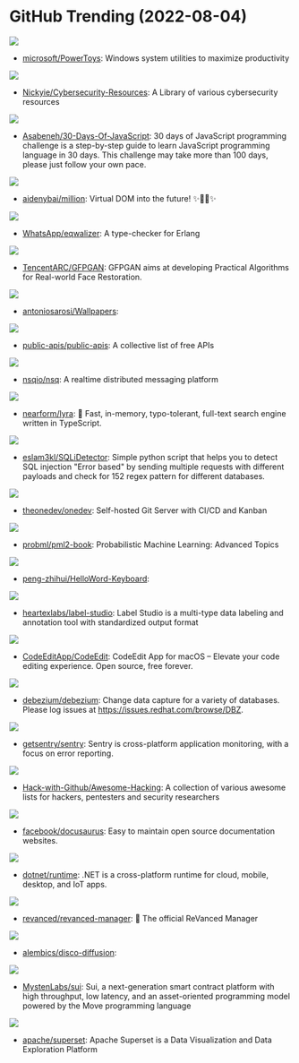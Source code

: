 # GitHub Trending (2022-08-04)

![](https://img.shields.io/badge/C%23-New%20199-green?style=flat-square&logo=appveyor)
- [microsoft/PowerToys](https://github.com/microsoft/PowerToys): Windows system utilities to maximize productivity

![](https://img.shields.io/badge/none-New%2088-green?style=flat-square&logo=appveyor)
- [Nickyie/Cybersecurity-Resources](https://github.com/Nickyie/Cybersecurity-Resources): A Library of various cybersecurity resources

![](https://img.shields.io/badge/JavaScript-New%20241-green?style=flat-square&logo=appveyor)
- [Asabeneh/30-Days-Of-JavaScript](https://github.com/Asabeneh/30-Days-Of-JavaScript): 30 days of JavaScript programming challenge is a step-by-step guide to learn JavaScript programming language in 30 days. This challenge may take more than 100 days, please just follow your own pace.

![](https://img.shields.io/badge/TypeScript-New%20236-green?style=flat-square&logo=appveyor)
- [aidenybai/million](https://github.com/aidenybai/million): Virtual DOM into the future! ✨🦁🚀✨

![](https://img.shields.io/badge/Erlang-New%2090-green?style=flat-square&logo=appveyor)
- [WhatsApp/eqwalizer](https://github.com/WhatsApp/eqwalizer): A type-checker for Erlang

![](https://img.shields.io/badge/Python-New%2099-green?style=flat-square&logo=appveyor)
- [TencentARC/GFPGAN](https://github.com/TencentARC/GFPGAN): GFPGAN aims at developing Practical Algorithms for Real-world Face Restoration.

![](https://img.shields.io/badge/none-New%2069-green?style=flat-square&logo=appveyor)
- [antoniosarosi/Wallpapers](https://github.com/antoniosarosi/Wallpapers): 

![](https://img.shields.io/badge/Python-New%20348-green?style=flat-square&logo=appveyor)
- [public-apis/public-apis](https://github.com/public-apis/public-apis): A collective list of free APIs

![](https://img.shields.io/badge/Go-New%2039-green?style=flat-square&logo=appveyor)
- [nsqio/nsq](https://github.com/nsqio/nsq): A realtime distributed messaging platform

![](https://img.shields.io/badge/TypeScript-New%20524-green?style=flat-square&logo=appveyor)
- [nearform/lyra](https://github.com/nearform/lyra): 🌌 Fast, in-memory, typo-tolerant, full-text search engine written in TypeScript.

![](https://img.shields.io/badge/BlitzBasic-New%2043-green?style=flat-square&logo=appveyor)
- [eslam3kl/SQLiDetector](https://github.com/eslam3kl/SQLiDetector): Simple python script that helps you to detect SQL injection "Error based" by sending multiple requests with different payloads and check for 152 regex pattern for different databases.

![](https://img.shields.io/badge/Java-New%20164-green?style=flat-square&logo=appveyor)
- [theonedev/onedev](https://github.com/theonedev/onedev): Self-hosted Git Server with CI/CD and Kanban

![](https://img.shields.io/badge/none-New%2041-green?style=flat-square&logo=appveyor)
- [probml/pml2-book](https://github.com/probml/pml2-book): Probabilistic Machine Learning: Advanced Topics

![](https://img.shields.io/badge/C-New%20176-green?style=flat-square&logo=appveyor)
- [peng-zhihui/HelloWord-Keyboard](https://github.com/peng-zhihui/HelloWord-Keyboard): 

![](https://img.shields.io/badge/Python-New%2053-green?style=flat-square&logo=appveyor)
- [heartexlabs/label-studio](https://github.com/heartexlabs/label-studio): Label Studio is a multi-type data labeling and annotation tool with standardized output format

![](https://img.shields.io/badge/Swift-New%20257-green?style=flat-square&logo=appveyor)
- [CodeEditApp/CodeEdit](https://github.com/CodeEditApp/CodeEdit): CodeEdit App for macOS – Elevate your code editing experience. Open source, free forever.

![](https://img.shields.io/badge/Java-New%2019-green?style=flat-square&logo=appveyor)
- [debezium/debezium](https://github.com/debezium/debezium): Change data capture for a variety of databases. Please log issues at https://issues.redhat.com/browse/DBZ.

![](https://img.shields.io/badge/Python-New%2032-green?style=flat-square&logo=appveyor)
- [getsentry/sentry](https://github.com/getsentry/sentry): Sentry is cross-platform application monitoring, with a focus on error reporting.

![](https://img.shields.io/badge/none-New%2079-green?style=flat-square&logo=appveyor)
- [Hack-with-Github/Awesome-Hacking](https://github.com/Hack-with-Github/Awesome-Hacking): A collection of various awesome lists for hackers, pentesters and security researchers

![](https://img.shields.io/badge/TypeScript-New%20130-green?style=flat-square&logo=appveyor)
- [facebook/docusaurus](https://github.com/facebook/docusaurus): Easy to maintain open source documentation websites.

![](https://img.shields.io/badge/C%23-New%2013-green?style=flat-square&logo=appveyor)
- [dotnet/runtime](https://github.com/dotnet/runtime): .NET is a cross-platform runtime for cloud, mobile, desktop, and IoT apps.

![](https://img.shields.io/badge/Kotlin-New%2029-green?style=flat-square&logo=appveyor)
- [revanced/revanced-manager](https://github.com/revanced/revanced-manager): 💊 The official ReVanced Manager

![](https://img.shields.io/badge/Jupyter%20Notebook-New%2028-green?style=flat-square&logo=appveyor)
- [alembics/disco-diffusion](https://github.com/alembics/disco-diffusion): 

![](https://img.shields.io/badge/Rust-New%2028-green?style=flat-square&logo=appveyor)
- [MystenLabs/sui](https://github.com/MystenLabs/sui): Sui, a next-generation smart contract platform with high throughput, low latency, and an asset-oriented programming model powered by the Move programming language

![](https://img.shields.io/badge/TypeScript-New%2031-green?style=flat-square&logo=appveyor)
- [apache/superset](https://github.com/apache/superset): Apache Superset is a Data Visualization and Data Exploration Platform

